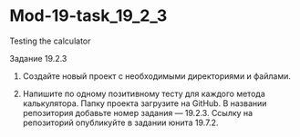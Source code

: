 # Mod-19-task_19_2_3
Testing the calculator

Задание 19.2.3


1. Создайте новый проект с необходимыми директориями и файлами.

2. Напишите по одному позитивному тесту для каждого метода калькулятора. Папку проекта загрузите на GitHub.
В названии репозитория добавьте номер задания — 19.2.3. Ссылку на репозиторий опубликуйте в задании юнита 19.7.2.
